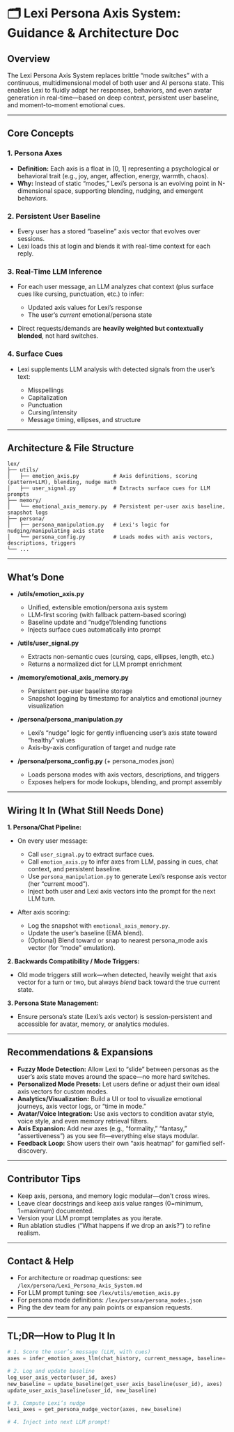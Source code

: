 
# 🗂️ Lexi Persona Axis System: Guidance & Architecture Doc

## **Overview**

The Lexi Persona Axis System replaces brittle “mode switches” with a continuous, multidimensional model of both user and AI persona state.
This enables Lexi to fluidly adapt her responses, behaviors, and even avatar generation in real-time—based on deep context, persistent user baseline, and moment-to-moment emotional cues.

---

## **Core Concepts**

### 1. **Persona Axes**

* **Definition:**
  Each axis is a float in \[0, 1] representing a psychological or behavioral trait (e.g., joy, anger, affection, energy, warmth, chaos).
* **Why:**
  Instead of static “modes,” Lexi’s persona is an evolving point in N-dimensional space, supporting blending, nudging, and emergent behaviors.

### 2. **Persistent User Baseline**

* Every user has a stored “baseline” axis vector that evolves over sessions.
* Lexi loads this at login and blends it with real-time context for each reply.

### 3. **Real-Time LLM Inference**

* For each user message, an LLM analyzes chat context (plus surface cues like cursing, punctuation, etc.) to infer:

  * Updated axis values for Lexi’s response
  * The user’s *current* emotional/persona state
* Direct requests/demands are **heavily weighted but contextually blended**, not hard switches.

### 4. **Surface Cues**

* Lexi supplements LLM analysis with detected signals from the user’s text:

  * Misspellings
  * Capitalization
  * Punctuation
  * Cursing/intensity
  * Message timing, ellipses, and structure

---

## **Architecture & File Structure**

```text
lex/
├── utils/
│   ├── emotion_axis.py           # Axis definitions, scoring (pattern+LLM), blending, nudge math
│   ├── user_signal.py            # Extracts surface cues for LLM prompts
├── memory/
│   └── emotional_axis_memory.py  # Persistent per-user axis baseline, snapshot logs
├── persona/
│   ├── persona_manipulation.py   # Lexi's logic for nudging/manipulating axis state
│   └── persona_config.py         # Loads modes with axis vectors, descriptions, triggers
└── ...
```

---

## **What’s Done**

* **/utils/emotion\_axis.py**

  * Unified, extensible emotion/persona axis system
  * LLM-first scoring (with fallback pattern-based scoring)
  * Baseline update and “nudge”/blending functions
  * Injects surface cues automatically into prompt

* **/utils/user\_signal.py**

  * Extracts non-semantic cues (cursing, caps, ellipses, length, etc.)
  * Returns a normalized dict for LLM prompt enrichment

* **/memory/emotional\_axis\_memory.py**

  * Persistent per-user baseline storage
  * Snapshot logging by timestamp for analytics and emotional journey visualization

* **/persona/persona\_manipulation.py**

  * Lexi’s “nudge” logic for gently influencing user’s axis state toward “healthy” values
  * Axis-by-axis configuration of target and nudge rate

* **/persona/persona\_config.py** (+ persona\_modes.json)

  * Loads persona modes with axis vectors, descriptions, and triggers
  * Exposes helpers for mode lookups, blending, and prompt assembly

---

## **Wiring It In (What Still Needs Done)**

**1. Persona/Chat Pipeline:**

* On every user message:

  * Call `user_signal.py` to extract surface cues.
  * Call `emotion_axis.py` to infer axes from LLM, passing in cues, chat context, and persistent baseline.
  * Use `persona_manipulation.py` to generate Lexi’s response axis vector (her “current mood”).
  * Inject both user and Lexi axis vectors into the prompt for the next LLM turn.
* After axis scoring:

  * Log the snapshot with `emotional_axis_memory.py`.
  * Update the user’s baseline (EMA blend).
  * (Optional) Blend toward or snap to nearest persona\_mode axis vector (for “mode” emulation).

**2. Backwards Compatibility / Mode Triggers:**

* Old mode triggers still work—when detected, heavily weight that axis vector for a turn or two, but always *blend* back toward the true current state.

**3. Persona State Management:**

* Ensure persona’s state (Lexi’s axis vector) is session-persistent and accessible for avatar, memory, or analytics modules.

---

## **Recommendations & Expansions**

* **Fuzzy Mode Detection:**
  Allow Lexi to “slide” between personas as the user’s axis state moves around the space—no more hard switches.
* **Personalized Mode Presets:**
  Let users define or adjust their own ideal axis vectors for custom modes.
* **Analytics/Visualization:**
  Build a UI or tool to visualize emotional journeys, axis vector logs, or “time in mode.”
* **Avatar/Voice Integration:**
  Use axis vectors to condition avatar style, voice style, and even memory retrieval filters.
* **Axis Expansion:**
  Add new axes (e.g., “formality,” “fantasy,” “assertiveness”) as you see fit—everything else stays modular.
* **Feedback Loop:**
  Show users their own “axis heatmap” for gamified self-discovery.

---

## **Contributor Tips**

* Keep axis, persona, and memory logic modular—don’t cross wires.
* Leave clear docstrings and keep axis value ranges (0=minimum, 1=maximum) documented.
* Version your LLM prompt templates as you iterate.
* Run ablation studies (“What happens if we drop an axis?”) to refine realism.

---

## **Contact & Help**

* For architecture or roadmap questions: see `/lex/persona/Lexi_Persona_Axis_System.md`
* For LLM prompt tuning: see `/lex/utils/emotion_axis.py`
* For persona mode definitions: `/lex/persona/persona_modes.json`
* Ping the dev team for any pain points or expansion requests.

---

## **TL;DR—How to Plug It In**

```python
# 1. Score the user’s message (LLM, with cues)
axes = infer_emotion_axes_llm(chat_history, current_message, baseline=..., llm_func=...)

# 2. Log and update baseline
log_user_axis_vector(user_id, axes)
new_baseline = update_baseline(get_user_axis_baseline(user_id), axes)
update_user_axis_baseline(user_id, new_baseline)

# 3. Compute Lexi’s nudge
lexi_axes = get_persona_nudge_vector(axes, new_baseline)

# 4. Inject into next LLM prompt!
```


